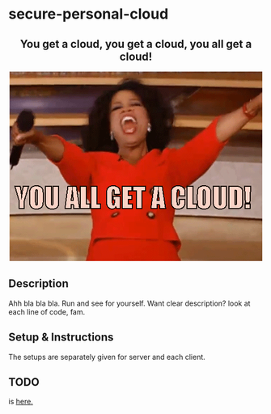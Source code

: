 <h1>secure-personal-cloud</h1>
<div style="text-align: center;">
    <h2>You get a cloud, you get a cloud, you all get a cloud!</h2>
    <img src="assets/oprah-free-cloud.gif" alt="You all get a cloud!"/>
</div>
<h2>Description</h2>
Ahh bla bla bla. Run and see for yourself. Want clear description? look at each line of code, fam.
<h2>Setup & Instructions</h2>
The setups are separately given for server and each client.
<h2>TODO</h2>
is <a href="TODO.md">here</h2>.